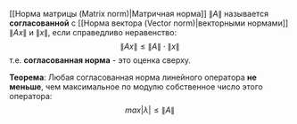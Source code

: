 [[Норма матрицы (Matrix norm)|Матричная норма]] $\lVert A \rVert$ называется **согласованной** с [[Норма вектора (Vector norm)|векторными нормами]] $\lVert Ax \rVert$ и $\lVert x \rVert$, если справедливо неравенство:$$\lVert Ax \rVert \leq \lVert A \rVert \cdot \lVert x \rVert$$т.е. **согласованная норма** - это оценка сверху.

**Теорема**:
Любая согласованная норма линейного оператора **не меньше**, чем максимальное по модулю собственное число этого оператора:$$max|\lambda| \leq \lVert A \rVert$$